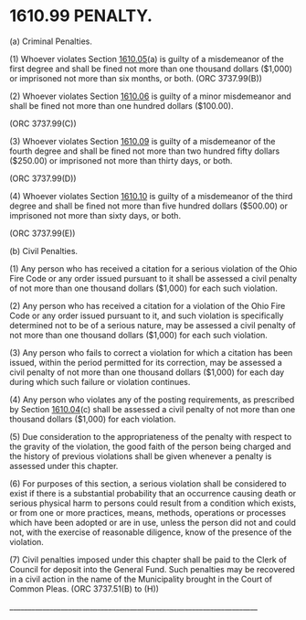 1610.99 PENALTY.
================

​(a) Criminal Penalties.

​(1) Whoever violates Section [1610.05](5a4efc34.html)(a) is guilty of a
misdemeanor of the first degree and shall be fined not more than one
thousand dollars (\$1,000) or imprisoned not more than six months, or
both. (ORC 3737.99(B))

​(2) Whoever violates Section [1610.06](5a4efc34.html) is guilty of a
minor misdemeanor and shall be fined not more than one hundred dollars
(\$100.00).

(ORC 3737.99(C))

​(3) Whoever violates Section [1610.09](5a58af40.html) is guilty of a
misdemeanor of the fourth degree and shall be fined not more than two
hundred fifty dollars (\$250.00) or imprisoned not more than thirty
days, or both.

(ORC 3737.99(D))

​(4) Whoever violates Section [1610.10](5a5cb68b.html) is guilty of a
misdemeanor of the third degree and shall be fined not more than five
hundred dollars (\$500.00) or imprisoned not more than sixty days, or
both.

(ORC 3737.99(E))

​(b) Civil Penalties.

​(1) Any person who has received a citation for a serious violation of
the Ohio Fire Code or any order issued pursuant to it shall be assessed
a civil penalty of not more than one thousand dollars (\$1,000) for each
such violation.

​(2) Any person who has received a citation for a violation of the Ohio
Fire Code or any order issued pursuant to it, and such violation is
specifically determined not to be of a serious nature, may be assessed a
civil penalty of not more than one thousand dollars (\$1,000) for each
such violation.

​(3) Any person who fails to correct a violation for which a citation
has been issued, within the period permitted for its correction, may be
assessed a civil penalty of not more than one thousand dollars (\$1,000)
for each day during which such failure or violation continues.

​(4) Any person who violates any of the posting requirements, as
prescribed by Section [1610.04](5a442eb1.html)(c) shall be assessed a
civil penalty of not more than one thousand dollars (\$1,000) for each
violation.

​(5) Due consideration to the appropriateness of the penalty with
respect to the gravity of the violation, the good faith of the person
being charged and the history of previous violations shall be given
whenever a penalty is assessed under this chapter.

​(6) For purposes of this section, a serious violation shall be
considered to exist if there is a substantial probability that an
occurrence causing death or serious physical harm to persons could
result from a condition which exists, or from one or more practices,
means, methods, operations or processes which have been adopted or are
in use, unless the person did not and could not, with the exercise of
reasonable diligence, know of the presence of the violation.

​(7) Civil penalties imposed under this chapter shall be paid to the
Clerk of Council for deposit into the General Fund. Such penalties may
be recovered in a civil action in the name of the Municipality brought
in the Court of Common Pleas. (ORC 3737.51(B) to (H))

\_\_\_\_\_\_\_\_\_\_\_\_\_\_\_\_\_\_\_\_\_\_\_\_\_\_\_\_\_\_\_\_\_\_\_\_\_\_\_\_\_\_\_\_\_\_\_\_\_\_\_\_\_\_\_\_\_\_\_\_\_\_\_\_\_\_\_\_
